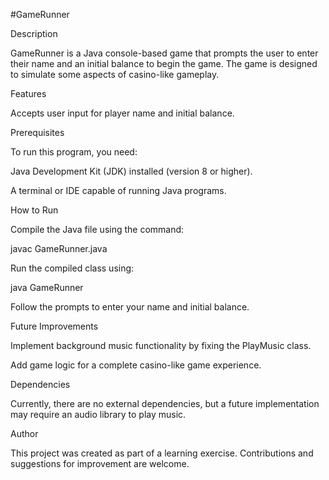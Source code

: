 #GameRunner

Description

GameRunner is a Java console-based game that prompts the user to enter their name and an initial balance to begin the game. The game is designed to simulate some aspects of casino-like gameplay.

Features

Accepts user input for player name and initial balance.

Prerequisites

To run this program, you need:

Java Development Kit (JDK) installed (version 8 or higher).

A terminal or IDE capable of running Java programs.

How to Run

Compile the Java file using the command:

javac GameRunner.java

Run the compiled class using:

java GameRunner

Follow the prompts to enter your name and initial balance.

Future Improvements

Implement background music functionality by fixing the PlayMusic class.

Add game logic for a complete casino-like game experience.

Dependencies

Currently, there are no external dependencies, but a future implementation may require an audio library to play music.

Author

This project was created as part of a learning exercise. Contributions and suggestions for improvement are welcome.

